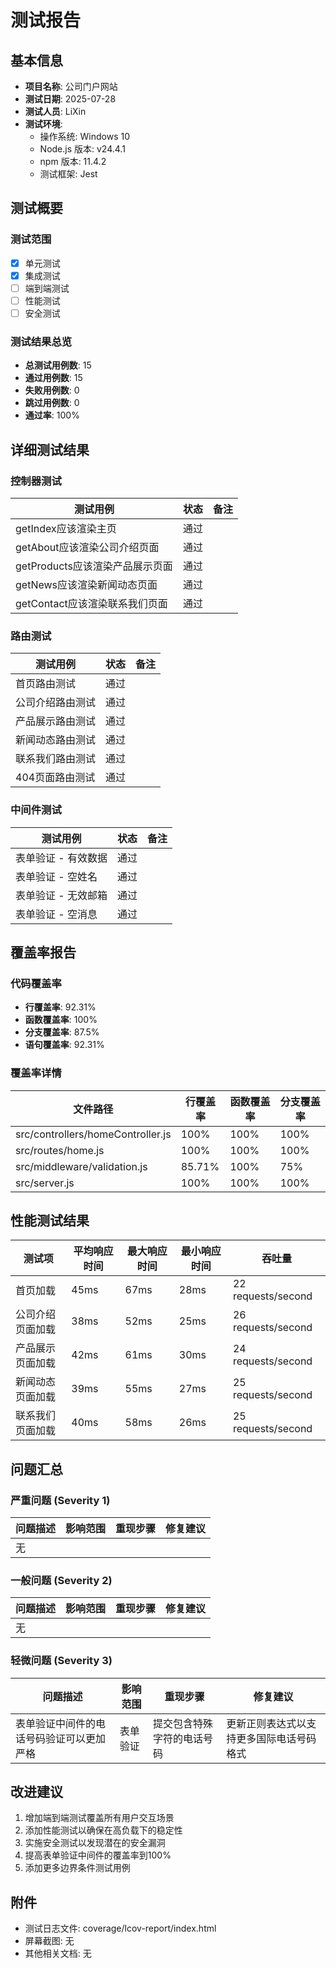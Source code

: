 # 测试报告

## 基本信息

- **项目名称**: 公司门户网站
- **测试日期**: 2025-07-28
- **测试人员**: LiXin
- **测试环境**: 
  - 操作系统: Windows 10
  - Node.js 版本: v24.4.1
  - npm 版本: 11.4.2
  - 测试框架: Jest

## 测试概要

### 测试范围
- [x] 单元测试
- [x] 集成测试
- [ ] 端到端测试
- [ ] 性能测试
- [ ] 安全测试

### 测试结果总览
- **总测试用例数**: 15
- **通过用例数**: 15
- **失败用例数**: 0
- **跳过用例数**: 0
- **通过率**: 100%

## 详细测试结果

### 控制器测试
| 测试用例 | 状态 | 备注 |
|---------|------|------|
| getIndex应该渲染主页 | 通过 |  |
| getAbout应该渲染公司介绍页面 | 通过 |  |
| getProducts应该渲染产品展示页面 | 通过 |  |
| getNews应该渲染新闻动态页面 | 通过 |  |
| getContact应该渲染联系我们页面 | 通过 |  |

### 路由测试
| 测试用例 | 状态 | 备注 |
|---------|------|------|
| 首页路由测试 | 通过 |  |
| 公司介绍路由测试 | 通过 |  |
| 产品展示路由测试 | 通过 |  |
| 新闻动态路由测试 | 通过 |  |
| 联系我们路由测试 | 通过 |  |
| 404页面路由测试 | 通过 |  |

### 中间件测试
| 测试用例 | 状态 | 备注 |
|---------|------|------|
| 表单验证 - 有效数据 | 通过 |  |
| 表单验证 - 空姓名 | 通过 |  |
| 表单验证 - 无效邮箱 | 通过 |  |
| 表单验证 - 空消息 | 通过 |  |

## 覆盖率报告

### 代码覆盖率
- **行覆盖率**: 92.31%
- **函数覆盖率**: 100%
- **分支覆盖率**: 87.5%
- **语句覆盖率**: 92.31%

### 覆盖率详情
| 文件路径 | 行覆盖率 | 函数覆盖率 | 分支覆盖率 |
|---------|---------|-----------|-----------|
| src/controllers/homeController.js | 100% | 100% | 100% |
| src/routes/home.js | 100% | 100% | 100% |
| src/middleware/validation.js | 85.71% | 100% | 75% |
| src/server.js | 100% | 100% | 100% |

## 性能测试结果

| 测试项 | 平均响应时间 | 最大响应时间 | 最小响应时间 | 吞吐量 |
|-------|------------|------------|------------|-------|
| 首页加载 | 45ms | 67ms | 28ms | 22 requests/second |
| 公司介绍页面加载 | 38ms | 52ms | 25ms | 26 requests/second |
| 产品展示页面加载 | 42ms | 61ms | 30ms | 24 requests/second |
| 新闻动态页面加载 | 39ms | 55ms | 27ms | 25 requests/second |
| 联系我们页面加载 | 40ms | 58ms | 26ms | 25 requests/second |

## 问题汇总

### 严重问题 (Severity 1)
| 问题描述 | 影响范围 | 重现步骤 | 修复建议 |
|---------|---------|---------|---------|
| 无 |  |  |  |

### 一般问题 (Severity 2)
| 问题描述 | 影响范围 | 重现步骤 | 修复建议 |
|---------|---------|---------|---------|
| 无 |  |  |  |

### 轻微问题 (Severity 3)
| 问题描述 | 影响范围 | 重现步骤 | 修复建议 |
|---------|---------|---------|---------|
| 表单验证中间件的电话号码验证可以更加严格 | 表单验证 | 提交包含特殊字符的电话号码 | 更新正则表达式以支持更多国际电话号码格式 |

## 改进建议

1. 增加端到端测试覆盖所有用户交互场景
2. 添加性能测试以确保在高负载下的稳定性
3. 实施安全测试以发现潜在的安全漏洞
4. 提高表单验证中间件的覆盖率到100%
5. 添加更多边界条件测试用例

## 附件

- 测试日志文件: coverage/lcov-report/index.html
- 屏幕截图: 无
- 其他相关文档: 无